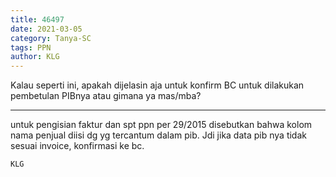 ```yaml
---
title: 46497
date: 2021-03-05
category: Tanya-SC
tags: PPN
author: KLG
---
```


Kalau seperti ini, apakah dijelasin aja untuk konfirm BC untuk dilakukan pembetulan PIBnya atau gimana ya mas/mba?

---

untuk pengisian faktur dan spt ppn per 29/2015 disebutkan bahwa kolom nama penjual diisi dg yg tercantum dalam pib. Jdi jika data pib nya tidak sesuai invoice, konfirmasi ke bc.

`KLG`
